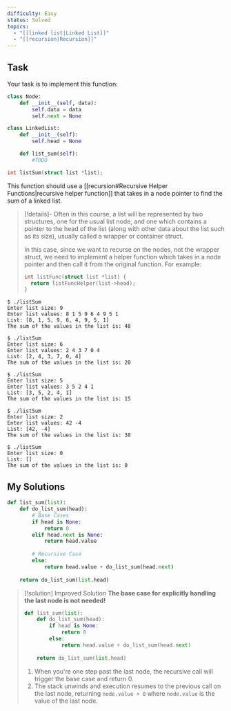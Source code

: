 ```yaml
---
difficulty: Easy
status: Solved
topics:
  - "[[linked list|Linked List]]"
  - "[[recursion|Recursion]]"
---
```

## Task
Your task is to implement this function:

```python hl:10-11
class Node:
    def __init__(self, data):
        self.data = data 
        self.next = None

class LinkedList:
    def __init__(self):
        self.head = None

	def list_sum(self):
		#TODO
```

```c
int listSum(struct list *list);
```

This function should use a [[recursion#Recursive Helper Functions|recursive helper function]] that takes in a node pointer to find the sum of a linked list.

> [!details]-
> Often in this course, a list will be represented by two structures, one for the usual list node, and one which contains a pointer to the head of the list (along with other data about the list such as its size), usually called a wrapper or container struct.
>
> In this case, since we want to recurse on the nodes, not the wrapper struct, we need to implement a helper function which takes in a node pointer and then call it from the original function. For example:
>
> ```c
> int listFunc(struct list *list) {
> 	return listFuncHelper(list->head);
> }
> ```
>

``` file="Example Usage"
$ ./listSum
Enter list size: 9
Enter list values: 8 1 5 9 6 4 9 5 1
List: [8, 1, 5, 9, 6, 4, 9, 5, 1]
The sum of the values in the list is: 48

$ ./listSum
Enter list size: 6
Enter list values: 2 4 3 7 0 4
List: [2, 4, 3, 7, 0, 4]
The sum of the values in the list is: 20

$ ./listSum
Enter list size: 5
Enter list values: 3 5 2 4 1
List: [3, 5, 2, 4, 1]
The sum of the values in the list is: 15

$ ./listSum
Enter list size: 2
Enter list values: 42 -4
List: [42, -4]
The sum of the values in the list is: 38

$ ./listSum
Enter list size: 0
List: []
The sum of the values in the list is: 0
```

## My Solutions
```python error:6-7
def list_sum(list):
    def do_list_sum(head):
        # Base Cases
        if head is None:
            return 0
        elif head.next is None:
            return head.value
            
        # Recursive Case
        else:
            return head.value + do_list_sum(head.next)
            
    return do_list_sum(list.head)
```

> [!solution] Improved Solution
> **The base case for explicitly handling the last node is not needed!**
> 
> ```python hlt:4,6
> def list_sum(list):
>     def do_list_sum(head):
>         if head is None:
>             return 0
>         else:
>             return head.value + do_list_sum(head.next)
>             
>     return do_list_sum(list.head)
> ```
> 
> 1. When you're one step past the last node, the recursive call will trigger the base case and return 0.
> 2. The stack unwinds and execution resumes to the previous call on the last node, returning `node.value + 0` where `node.value` is the value of the last node.
> 


